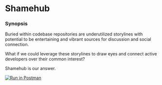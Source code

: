 # Shamehub

### Synopsis
Buried within codebase repositories are underutilized storylines with potential to be entertaining and vibrant sources for discussion and social connection. 

What if we could leverage these storylines to draw eyes and connect active developers over their common interest?

Shamehub is our answer.


[![Run in Postman](https://run.pstmn.io/button.svg)](https://app.getpostman.com/run-collection/6a567e9ec351dec956e0)
